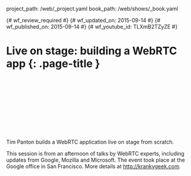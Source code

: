 project_path: /web/_project.yaml
book_path: /web/shows/_book.yaml

{# wf_review_required #}
{# wf_updated_on: 2015-09-14 #}
{# wf_published_on: 2015-09-14 #}
{# wf_youtube_id: TLXmB2TZyZE #}

# Live on stage: building a WebRTC app {: .page-title }


<div class="video-wrapper">
  <iframe class="devsite-embedded-youtube-video" data-video-id="TLXmB2TZyZE"
          data-autohide="1" data-showinfo="0" frameborder="0" allowfullscreen>
  </iframe>
</div>

Tim Panton builds a WebRTC application live on stage from scratch.

This session is from an afternoon of talks by WebRTC experts, including updates from Google, Mozilla and Microsoft. The event took place at the Google office in San Francisco. More details at http://krankygeek.com.

